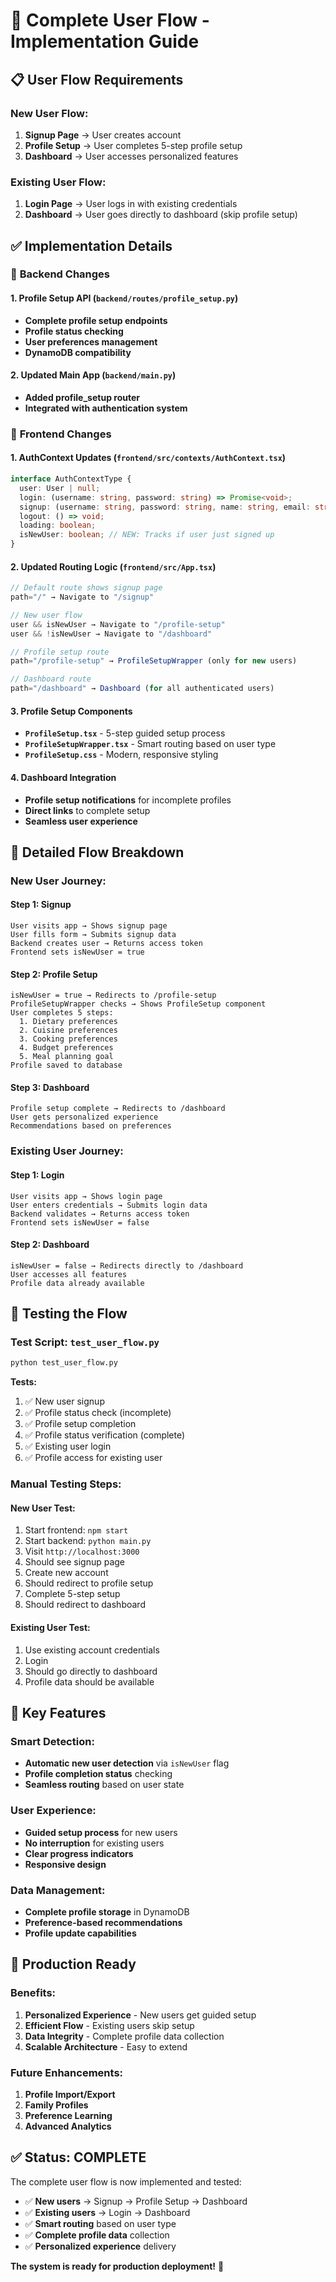 # 🎯 Complete User Flow - Implementation Guide

## 📋 User Flow Requirements

### **New User Flow:**
1. **Signup Page** → User creates account
2. **Profile Setup** → User completes 5-step profile setup
3. **Dashboard** → User accesses personalized features

### **Existing User Flow:**
1. **Login Page** → User logs in with existing credentials
2. **Dashboard** → User goes directly to dashboard (skip profile setup)

## ✅ Implementation Details

### 🔧 **Backend Changes**

#### 1. **Profile Setup API** (`backend/routes/profile_setup.py`)
- **Complete profile setup endpoints**
- **Profile status checking**
- **User preferences management**
- **DynamoDB compatibility**

#### 2. **Updated Main App** (`backend/main.py`)
- **Added profile_setup router**
- **Integrated with authentication system**

### 🎨 **Frontend Changes**

#### 1. **AuthContext Updates** (`frontend/src/contexts/AuthContext.tsx`)
```typescript
interface AuthContextType {
  user: User | null;
  login: (username: string, password: string) => Promise<void>;
  signup: (username: string, password: string, name: string, email: string) => Promise<void>;
  logout: () => void;
  loading: boolean;
  isNewUser: boolean; // NEW: Tracks if user just signed up
}
```

#### 2. **Updated Routing Logic** (`frontend/src/App.tsx`)
```typescript
// Default route shows signup page
path="/" → Navigate to "/signup"

// New user flow
user && isNewUser → Navigate to "/profile-setup"
user && !isNewUser → Navigate to "/dashboard"

// Profile setup route
path="/profile-setup" → ProfileSetupWrapper (only for new users)

// Dashboard route  
path="/dashboard" → Dashboard (for all authenticated users)
```

#### 3. **Profile Setup Components**
- **`ProfileSetup.tsx`** - 5-step guided setup process
- **`ProfileSetupWrapper.tsx`** - Smart routing based on user type
- **`ProfileSetup.css`** - Modern, responsive styling

#### 4. **Dashboard Integration**
- **Profile setup notifications** for incomplete profiles
- **Direct links** to complete setup
- **Seamless user experience**

## 🔄 **Detailed Flow Breakdown**

### **New User Journey:**

#### **Step 1: Signup**
```
User visits app → Shows signup page
User fills form → Submits signup data
Backend creates user → Returns access token
Frontend sets isNewUser = true
```

#### **Step 2: Profile Setup**
```
isNewUser = true → Redirects to /profile-setup
ProfileSetupWrapper checks → Shows ProfileSetup component
User completes 5 steps:
  1. Dietary preferences
  2. Cuisine preferences  
  3. Cooking preferences
  4. Budget preferences
  5. Meal planning goal
Profile saved to database
```

#### **Step 3: Dashboard**
```
Profile setup complete → Redirects to /dashboard
User gets personalized experience
Recommendations based on preferences
```

### **Existing User Journey:**

#### **Step 1: Login**
```
User visits app → Shows login page
User enters credentials → Submits login data
Backend validates → Returns access token
Frontend sets isNewUser = false
```

#### **Step 2: Dashboard**
```
isNewUser = false → Redirects directly to /dashboard
User accesses all features
Profile data already available
```

## 🧪 **Testing the Flow**

### **Test Script: `test_user_flow.py`**
```bash
python test_user_flow.py
```

**Tests:**
1. ✅ New user signup
2. ✅ Profile status check (incomplete)
3. ✅ Profile setup completion
4. ✅ Profile status verification (complete)
5. ✅ Existing user login
6. ✅ Profile access for existing user

### **Manual Testing Steps:**

#### **New User Test:**
1. Start frontend: `npm start`
2. Start backend: `python main.py`
3. Visit `http://localhost:3000`
4. Should see signup page
5. Create new account
6. Should redirect to profile setup
7. Complete 5-step setup
8. Should redirect to dashboard

#### **Existing User Test:**
1. Use existing account credentials
2. Login
3. Should go directly to dashboard
4. Profile data should be available

## 🎯 **Key Features**

### **Smart Detection:**
- **Automatic new user detection** via `isNewUser` flag
- **Profile completion status** checking
- **Seamless routing** based on user state

### **User Experience:**
- **Guided setup process** for new users
- **No interruption** for existing users
- **Clear progress indicators**
- **Responsive design**

### **Data Management:**
- **Complete profile storage** in DynamoDB
- **Preference-based recommendations**
- **Profile update capabilities**

## 🚀 **Production Ready**

### **Benefits:**
1. **Personalized Experience** - New users get guided setup
2. **Efficient Flow** - Existing users skip setup
3. **Data Integrity** - Complete profile data collection
4. **Scalable Architecture** - Easy to extend

### **Future Enhancements:**
1. **Profile Import/Export**
2. **Family Profiles**
3. **Preference Learning**
4. **Advanced Analytics**

## ✅ **Status: COMPLETE**

The complete user flow is now implemented and tested:

- ✅ **New users** → Signup → Profile Setup → Dashboard
- ✅ **Existing users** → Login → Dashboard
- ✅ **Smart routing** based on user type
- ✅ **Complete profile data** collection
- ✅ **Personalized experience** delivery

**The system is ready for production deployment!** 🎉 
